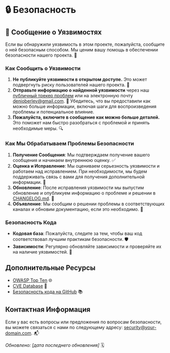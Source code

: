 # 🔒 Безопасность

## 🚨 Сообщение о Уязвимостях

Если вы обнаружили уязвимость в этом проекте, пожалуйста, сообщите о ней безопасным способом. Мы ценим вашу помощь в обеспечении безопасности нашего проекта. 🙏

### Как Сообщить о Уязвимости

1. **Не публикуйте уязвимости в открытом доступе.** Это может подвергнуть риску пользователей нашего проекта. 🚫
2. **Отправьте информацию о найденной уязвимости** через наш [публичный трекер проблем](https://github.com/Abyss-fallers/ITB-FRONTEND/issues) или на электронную почту [denioberlev@gmail.com](mailto:denioberlev@gmail.com). 📧 Убедитесь, что вы предоставили как можно больше информации, включая шаги для воспроизведения проблемы и потенциальное влияние.
3. **Пожалуйста, включите в сообщение как можно больше деталей.** Это поможет нам быстро разобраться с проблемой и принять необходимые меры. 🔍

### Как Мы Обрабатываем Проблемы Безопасности

1. **Получение Сообщения**: Мы подтверждаем получение вашего сообщения и начинаем внутреннюю оценку. ✅
2. **Оценка и Исправление**: Мы оцениваем серьезность уязвимости и работаем над исправлением. При необходимости, мы будем поддерживать связь с вами для получения дополнительной информации. 🔧
3. **Обновление**: После исправления уязвимости мы выпустим обновление и опубликуем информацию о проблеме и решении в [CHANGELOG.md](CHANGELOG.md). 📝
4. **Объявление**: Мы сообщим о решении проблемы в соответствующих каналах и обновим документацию, если это необходимо. 📢

### Безопасность Кода

- **Кодовая база**: Пожалуйста, следите за тем, чтобы ваш код соответствовал лучшим практикам безопасности. 🛡️
- **Зависимости**: Регулярно обновляйте зависимости и проверяйте их на наличие уязвимостей. 🔄

## Дополнительные Ресурсы

- [OWASP Top Ten](https://owasp.org/www-project-top-ten/) 🌐
- [CVE Database](https://cve.mitre.org/cve/) 🌟
- [Безопасность кода на GitHub](https://docs.github.com/en/code-security/supply-chain-security) 📚

## Контактная Информация

Если у вас есть вопросы или предложения по вопросам безопасности, вы можете связаться с нами по следующему адресу: [security@your-domain.com](mailto:security@your-domain.com). 📬

_Обновлено: [дата последнего обновления]_ 🗓️
